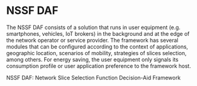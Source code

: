 # NSSF DAF

The NSSF DAF consists of a solution that runs in user equipment (e.g. smartphones, vehicles, IoT brokers) in the background and at the edge of the network operator or service provider. The framework has several modules that can be configured according to the context of applications, geographic location, scenarios of mobility, strategies of slices selection, among others. For energy saving, the user equipment only signals its consumption profile or user application preference to the framework host.

NSSF DAF: Network Slice Selection Function Decision-Aid Framework
